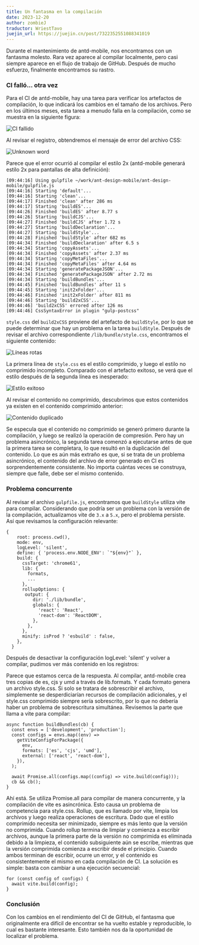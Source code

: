 ```yaml
---
title: Un fantasma en la compilación
date: 2023-12-20
author: zombieJ
traductor: WriestTavo
juejin_url: https://juejin.cn/post/7322352551088341019
---
```


Durante el mantenimiento de antd-mobile, nos encontramos con un fantasma molesto. Rara vez aparece al compilar localmente, pero casi siempre aparece en el flujo de trabajo de GitHub. Después de mucho esfuerzo, finalmente encontramos su rastro.

### CI falló... otra vez

Para el CI de antd-mobile, hay una tarea para verificar los artefactos de compilación, lo que indicará los cambios en el tamaño de los archivos. Pero en los últimos meses, esta tarea a menudo falla en la compilación, como se muestra en la siguiente figura:

![CI fallido](https://mdn.alipayobjects.com/huamei_7uahnr/afts/img/A*XSAESJ3_HWgAAAAAAAAAAAAADrJ8AQ/original)

Al revisar el registro, obtendremos el mensaje de error del archivo CSS:

![Unknown word](https://mdn.alipayobjects.com/huamei_7uahnr/afts/img/A*2ybATYq9l2oAAAAAAAAAAAAADrJ8AQ/original)

Parece que el error ocurrió al compilar el estilo 2x (antd-mobile generará estilo 2x para pantallas de alta definición):

```log
[09:44:16] Using gulpfile ~/work/ant-design-mobile/ant-design-mobile/gulpfile.js
[09:44:16] Starting 'default'...
[09:44:16] Starting 'clean'...
[09:44:17] Finished 'clean' after 286 ms
[09:44:17] Starting 'buildES'...
[09:44:26] Finished 'buildES' after 8.77 s
[09:44:26] Starting 'buildCJS'...
[09:44:27] Finished 'buildCJS' after 1.72 s
[09:44:27] Starting 'buildDeclaration'...
[09:44:27] Starting 'buildStyle'...
[09:44:28] Finished 'buildStyle' after 682 ms
[09:44:34] Finished 'buildDeclaration' after 6.5 s
[09:44:34] Starting 'copyAssets'...
[09:44:34] Finished 'copyAssets' after 2.37 ms
[09:44:34] Starting 'copyMetaFiles'...
[09:44:34] Finished 'copyMetaFiles' after 4.64 ms
[09:44:34] Starting 'generatePackageJSON'...
[09:44:34] Finished 'generatePackageJSON' after 2.72 ms
[09:44:34] Starting 'buildBundles'...
[09:44:45] Finished 'buildBundles' after 11 s
[09:44:45] Starting 'init2xFolder'...
[09:44:46] Finished 'init2xFolder' after 811 ms
[09:44:46] Starting 'build2xCSS'...
[09:44:46] 'build2xCSS' errored after 126 ms
[09:44:46] CssSyntaxError in plugin "gulp-postcss"
```

`style.css` del `build2xCSS` proviene del artefacto de `buildStyle`, por lo que se puede determinar que hay un problema en la tarea `buildStyle`. Después de revisar el archivo correspondiente `/lib/bundle/style.css`, encontramos el siguiente contenido:

![Líneas rotas](https://mdn.alipayobjects.com/huamei_7uahnr/afts/img/A*5NqFR6_nkhwAAAAAAAAAAAAADrJ8AQ/original)

La primera línea de `style.css` es el estilo comprimido, y luego el estilo no comprimido incompleto. Comparado con el artefacto exitoso, se verá que el estilo después de la segunda línea es inesperado:

![Estilo exitoso](https://mdn.alipayobjects.com/huamei_7uahnr/afts/img/A*xnDRT5SDVvMAAAAAAAAAAAAADrJ8AQ/original)

Al revisar el contenido no comprimido, descubrimos que estos contenidos ya existen en el contenido comprimido anterior:

![Contenido duplicado](https://mdn.alipayobjects.com/huamei_7uahnr/afts/img/A*wShGRJ16U1AAAAAAAAAAAAAADrJ8AQ/original)

Se especula que el contenido no comprimido se generó primero durante la compilación, y luego se realizó la operación de compresión. Pero hay un problema asincrónico, la segunda tarea comenzó a ejecutarse antes de que la primera tarea se completara, lo que resultó en la duplicación del contenido. Lo que es aún más extraño es que, si se trata de un problema asincrónico, el contenido del archivo de error generado en CI es sorprendentemente consistente. No importa cuántas veces se construya, siempre que falle, debe ser el mismo contenido.

### Problema concurrente

Al revisar el archivo `gulpfile.js`, encontramos que `buildStyle` utiliza vite para compilar. Considerando que podría ser un problema con la versión de la compilación, actualizamos vite de `3.x` a `5.x`, pero el problema persiste. Así que revisamos la configuración relevante:

```tsx
{
    root: process.cwd(),
    mode: env,
    logLevel: 'silent',
    define: { 'process.env.NODE_ENV': `"${env}"` },
    build: {
      cssTarget: 'chrome61',
      lib: {
        formats,
        ...
      },
      rollupOptions: {
       output: {
          dir: './lib/bundle',
          globals: {
            'react': 'React',
            'react-dom': 'ReactDOM',
          },
        },
      },
      minify: isProd ? 'esbuild' : false,
    },
  }
```
Después de desactivar la configuración logLevel: 'silent' y volver a compilar, pudimos ver más contenido en los registros:


Parece que estamos cerca de la respuesta. Al compilar, antd-mobile crea tres copias de es, cjs y umd a través de lib.formats. Y cada formato genera un archivo style.css. Si solo se tratara de sobrescribir el archivo, simplemente se desperdiciarían recursos de compilación adicionales, y el style.css comprimido siempre sería sobrescrito, por lo que no debería haber un problema de sobrescritura simultánea. Revisemos la parte que llama a vite para compilar:

```tsx
async function buildBundles(cb) {
  const envs = ['development', 'production'];
  const configs = envs.map((env) =>
    getViteConfigForPackage({
      env,
      formats: ['es', 'cjs', 'umd'],
      external: ['react', 'react-dom'],
    }),
  );

  await Promise.all(configs.map((config) => vite.build(config)));
  cb && cb();
}
```

Ahí está. Se utiliza Promise.all para compilar de manera concurrente, y la compilación de vite es asincrónica. Esto causa un problema de competencia para style.css. Rollup, que es llamado por vite, limpia los archivos y luego realiza operaciones de escritura. Dado que el estilo comprimido necesita ser minimizado, siempre es más lento que la versión no comprimida. Cuando rollup termina de limpiar y comienza a escribir archivos, aunque la primera parte de la versión no comprimida es eliminada debido a la limpieza, el contenido subsiguiente aún se escribe, mientras que la versión comprimida comienza a escribir desde el principio. Cuando ambos terminan de escribir, ocurre un error, y el contenido es consistentemente el mismo en cada compilación de CI. La solución es simple: basta con cambiar a una ejecución secuencial:

```tsx
for (const config of configs) {
  await vite.build(config);
}
```

### Conclusión
Con los cambios en el rendimiento del CI de GitHub, el fantasma que originalmente era difícil de encontrar se ha vuelto estable y reproducible, lo cual es bastante interesante. Esto también nos da la oportunidad de localizar el problema.
